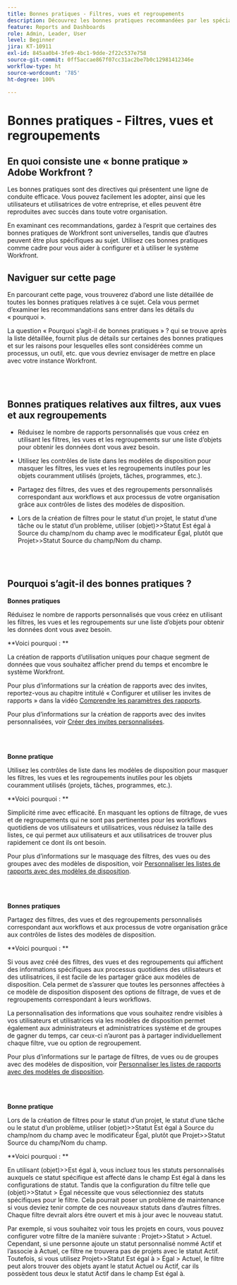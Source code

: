 ```yaml
---
title: Bonnes pratiques - Filtres, vues et regroupements
description: Découvrez les bonnes pratiques recommandées par les spécialistes Adobe Workfront en matière de configuration, de gestion et d’utilisation des filtres, des vues et des regroupements Workfront.
feature: Reports and Dashboards
role: Admin, Leader, User
level: Beginner
jira: KT-10911
exl-id: 845aa0b4-3fe9-4bc1-9dde-2f22c537e758
source-git-commit: 0ff5accae867f07cc31ac2be7b0c12981412346e
workflow-type: ht
source-wordcount: '785'
ht-degree: 100%

---
```


# Bonnes pratiques - Filtres, vues et regroupements

## En quoi consiste une « bonne pratique » Adobe Workfront ?

Les bonnes pratiques sont des directives qui présentent une ligne de conduite efficace. Vous pouvez facilement les adopter, ainsi que les utilisateurs et utilisatrices de votre entreprise, et elles peuvent être reproduites avec succès dans toute votre organisation.

En examinant ces recommandations, gardez à l’esprit que certaines des bonnes pratiques de Workfront sont universelles, tandis que d’autres peuvent être plus spécifiques au sujet. Utilisez ces bonnes pratiques comme cadre pour vous aider à configurer et à utiliser le système Workfront.

## Naviguer sur cette page

En parcourant cette page, vous trouverez d’abord une liste détaillée de toutes les bonnes pratiques relatives à ce sujet. Cela vous permet d’examiner les recommandations sans entrer dans les détails du « pourquoi ».

La question « Pourquoi s’agit-il de bonnes pratiques » ? qui se trouve après la liste détaillée, fournit plus de détails sur certaines des bonnes pratiques et sur les raisons pour lesquelles elles sont considérées comme un processus, un outil, etc. que vous devriez envisager de mettre en place avec votre instance Workfront.

</br>
</br>

## Bonnes pratiques relatives aux filtres, aux vues et aux regroupements

* Réduisez le nombre de rapports personnalisés que vous créez en utilisant les filtres, les vues et les regroupements sur une liste d’objets pour obtenir les données dont vous avez besoin.

* Utilisez les contrôles de liste dans les modèles de disposition pour masquer les filtres, les vues et les regroupements inutiles pour les objets couramment utilisés (projets, tâches, programmes, etc.).

* Partagez des filtres, des vues et des regroupements personnalisés correspondant aux workflows et aux processus de votre organisation grâce aux contrôles de listes des modèles de disposition.

* Lors de la création de filtres pour le statut d’un projet, le statut d’une tâche ou le statut d’un problème, utiliser (objet)>>Statut Est égal à Source du champ/nom du champ avec le modificateur Égal, plutôt que Projet>>Statut Source du champ/Nom du champ.

</br>
</br>

## Pourquoi s’agit-il des bonnes pratiques ?

**Bonnes pratiques**

Réduisez le nombre de rapports personnalisés que vous créez en utilisant les filtres, les vues et les regroupements sur une liste d’objets pour obtenir les données dont vous avez besoin.

**Voici pourquoi : **

La création de rapports d’utilisation uniques pour chaque segment de données que vous souhaitez afficher prend du temps et encombre le système Workfront.

Pour plus d’informations sur la création de rapports avec des invites, reportez-vous au chapitre intitulé « Configurer et utiliser les invites de rapports » dans la vidéo [Comprendre les paramètres des rapports](https://experienceleague.adobe.com/docs/workfront-learn/tutorials-workfront/reporting/basic-reporting/report-settings.html?lang=fr).

Pour plus d’informations sur la création de rapports avec des invites personnalisées, voir [Créer des invites personnalisées](https://experienceleague.adobe.com/docs/workfront-learn/tutorials-workfront/reporting/intermediate-reporting/custom-prompts.html?lang=fr).

</br>
</br>

**Bonne pratique**

Utilisez les contrôles de liste dans les modèles de disposition pour masquer les filtres, les vues et les regroupements inutiles pour les objets couramment utilisés (projets, tâches, programmes, etc.).

**Voici pourquoi : **

Simplicité rime avec efficacité. En masquant les options de filtrage, de vues et de regroupements qui ne sont pas pertinentes pour les workflows quotidiens de vos utilisateurs et utilisatrices, vous réduisez la taille des listes, ce qui permet aux utilisateurs et aux utilisatrices de trouver plus rapidement ce dont ils ont besoin.

Pour plus d’informations sur le masquage des filtres, des vues ou des groupes avec des modèles de disposition, voir [Personnaliser les listes de rapports avec des modèles de disposition](https://experienceleague.adobe.com/docs/workfront-learn/tutorials-workfront/administration-and-setup/layout-templates/customize-reporting-lists-with-layout-templates.html?lang=fr).

</br>
</br>

**Bonnes pratiques**

Partagez des filtres, des vues et des regroupements personnalisés correspondant aux workflows et aux processus de votre organisation grâce aux contrôles de listes des modèles de disposition.

**Voici pourquoi : **

Si vous avez créé des filtres, des vues et des regroupements qui affichent des informations spécifiques aux processus quotidiens des utilisateurs et des utilisatrices, il est facile de les partager grâce aux modèles de disposition. Cela permet de s’assurer que toutes les personnes affectées à ce modèle de disposition disposent des options de filtrage, de vues et de regroupements correspondant à leurs workflows.

La personnalisation des informations que vous souhaitez rendre visibles à vos utilisateurs et utilisatrices via les modèles de disposition permet également aux administrateurs et administratrices système et de groupes de gagner du temps, car ceux-ci n’auront pas à partager individuellement chaque filtre, vue ou option de regroupement.

Pour plus d’informations sur le partage de filtres, de vues ou de groupes avec des modèles de disposition, voir [Personnaliser les listes de rapports avec des modèles de disposition](https://experienceleague.adobe.com/docs/workfront-learn/tutorials-workfront/administration-and-setup/layout-templates/customize-reporting-lists-with-layout-templates.html?lang=fr).

</br>
</br>

**Bonne pratique**

Lors de la création de filtres pour le statut d’un projet, le statut d’une tâche ou le statut d’un problème, utiliser (objet)>>Statut Est égal à Source du champ/nom du champ avec le modificateur Égal, plutôt que Projet>>Statut Source du champ/Nom du champ.

**Voici pourquoi : **

En utilisant (objet)>>Est égal à, vous incluez tous les statuts personnalisés auxquels ce statut spécifique est affecté dans le champ Est égal à dans les configurations de statut. Tandis que la configuration du filtre telle que (objet)>>Statut > Égal nécessite que vous sélectionniez des statuts spécifiques pour le filtre. Cela pourrait poser un problème de maintenance si vous deviez tenir compte de ces nouveaux statuts dans d’autres filtres. Chaque filtre devrait alors être ouvert et mis à jour avec le nouveau statut.

Par exemple, si vous souhaitez voir tous les projets en cours, vous pouvez configurer votre filtre de la manière suivante : Projet>>Statut > Actuel. Cependant, si une personne ajoute un statut personnalisé nommé Actif et l’associe à Actuel, ce filtre ne trouvera pas de projets avec le statut Actif. Toutefois, si vous utilisez Projet>>Statut Est égal à > Égal > Actuel, le filtre peut alors trouver des objets ayant le statut Actuel ou Actif, car ils possèdent tous deux le statut Actif dans le champ Est égal à.
